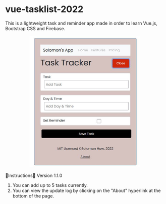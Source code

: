 # vue-tasklist-2022
This is a lightweight task and reminder app made in order to learn Vue.js, Bootstrap CSS and Firebase.

<p align="center">
  <img 
    width="350"
    height="420"
    src="/public/screencap.jpg"
  >
</p>

📜Instructions:scroll:
Version 1.1.0
1. You can add up to 5 tasks currently.
2. You can view the update log by clicking on the "About" hyperlink at the bottom of the page.
